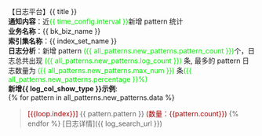 【日志平台】{{ title }}  
**通知内容**：近<font color="info">{{ time_config.interval }}</font>新增 pattern 统计  
**业务名称**：{{ bk_biz_name }}  
**索引集名称**：{{ index_set_name }}  
**日志分析**：新增 pattern <font color="info">({{ all_patterns.new_patterns.pattern_count }})</font>个，日志总共出现 <font color="info">({{ all_patterns.new_patterns.log_count }})</font> 条, 最多的 pattern 日志数量为 <font color="info">({{ all_patterns.new_patterns.max_num }})</font> 条<font color="info">({{ all_patterns.new_patterns.percentage }}%)</font>   
**新增{{ log_col_show_type }}示例**:  
{% for pattern in all_patterns.new_patterns.data %}
><font color="warning">[{{loop.index}}]</font> {{ pattern.pattern }} <font color="warning">(数量：{{pattern.count}})</font>
{% endfor %}
[日志详情]({{ log_search_url }})